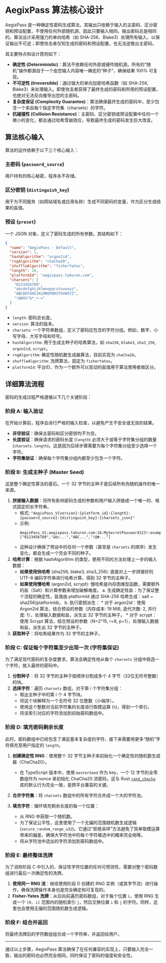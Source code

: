 # AegixPass 算法核心设计

AegixPass 是一种确定性密码生成算法，其输出只依赖于输入的主密码、区分密钥和预设配置，不使用任何外部随机源，因此只要输入相同，输出密码总是相同的。算法设计采用强力的单向哈希（如 SHA-256、Blake3）处理所有输入，以保证输出不可逆；即使攻击者仅知生成的密码和预设配置，也无法逆推出主密码。

其主要特点和设计原则如下：

- **确定性 (Deterministic)**：算法不依赖任何外部或硬件随机源。所有的“随机”操作都源自于一个由您输入内容唯一确定的“种子”，确保结果 100% 可复现。
- **不可逆性 (Irreversible)**：通过强大的单向加密哈希函数（如 SHA-256, Blake3）来处理输入。即使攻击者获得了最终生成的密码和所用的预设配置，也绝对无法反向推导出您的主密码。
- **复杂度保证 (Complexity Guarantee)**：算法确保最终生成的密码中，至少包含一个来自每个指定字符集（charsets）的字符。
- **抗碰撞性 (Collision Resistance)**：主密码、区分密钥或预设配置中任何一个微小的变化，都会通过哈希雪崩效应，导致最终生成的密码发生巨大改变。

## 算法核心输入

算法的运作依赖于以下三个核心输入：

### 主密码 (`password_source`)
用户持有的核心秘密，程序永不存储。

### 区分密钥 (`distinguish_key`)
用于为不同服务（如网站域名或应用名称）生成不同密码的变量，作为区分生成结果的盐值。

### 预设 (`preset`)
一个 JSON 对象，定义了密码生成的所有参数。其结构如下：

```json
{
  "name": "AegixPass - Default",
  "version": 1,
  "hashAlgorithm": "argon2id",
  "rngAlgorithm": "chaCha20",
  "shuffleAlgorithm": "fisherYates",
  "length": 16,
  "platformId": "aegixpass.takuron.com",
  "charsets": [
    "0123456789",
    "abcdefghijklmnopqrstuvwxyz",
    "ABCDEFGHIJKLMNOPQRSTUVWXYZ",
    "!@#$%^&*_+-="
  ]
}
```

- `length`: 密码总长度。
- `version`: 算法的版本。
- `charsets`: 一个字符串数组，定义了密码应包含的字符分组。例如，数字、小写字母、大写字母和符号。
- `hashAlgorithm`: 用于生成主种子的哈希算法，如 `sha256`, `blake3`, `sha3_256`, `argon2id`, `scrypt`。
- `rngAlgorithm`: 确定性随机数生成器算法，目前实现为 `chaCha20`。
- `shuffleAlgorithm`: 洗牌算法，固定为 `fisherYates`。
- `platformId`: 平台ID，作为一个额外可以变动的盐值用于算法使用者做区分。

## 详细算法流程

密码的生成过程严格遵循以下几个关键阶段：

### 阶段 A: 输入验证

在开始计算前，程序会进行严格的输入检查，以避免产生不安全或无效的结果。

- **非空验证**：确保主密码和区分密钥均不为空。
- **长度验证**：确保请求的密码长度 (`length`) 必须大于或等于字符集分组的数量 (`charsets.length`)。这是因为后续步骤需要为每个字符集分组至少选择一个字符。
- **字符集验证**：确保每个字符集分组内都至少包含一个字符。

### 阶段 B: 生成主种子 (Master Seed)

这是整个确定性算法的基石。一个 32 字节的主种子是后续所有伪随机操作的唯一来源。

1. **拼接输入数据**：将所有影响密码生成的参数和用户输入拼接成一个唯一的、格式固定的长字符串。
    - 格式: `"AegixPass_V{version}:{platform_id}:{length}:{password_source}:{distinguish_key}:{charsets_json}"`
    - 示例:
      ```
      AegixPass_V1:aegixpass.takuron.com:16:MySecretPassword123!:example.com:["0123456789","abc...","ABC...","!@#..."]
      ```
    - 这种设计确保了预设中的任何一个参数（甚至是 `charsets` 的顺序）发生变化，都会生成一个完全不同的种子。
2. **哈希计算**：根据 hashAlgorithm 的类型，使用不同的方法处理上一步的输入数据：
    - **如果使用快哈希** (sha256, blake3, sha3_256): 直接对上一步拼接好的 UTF-8 编码字符串进行哈希计算，得到 32 字节的主种子。
    - **如果使用慢哈希** (argon2id, scrypt): 慢哈希是内存困难型函数，需要额外的盐（Salt）和计算参数来增加破解难度。 a. 生成确定性盐：为了保证整个流程的确定性，盐值由 platformId 通过 SHA-256 哈希生成：salt = sha256(platformId)。 b. 执行密钥派生： * 对于 argon2id：使用 Argon2id 算法，结合预设的参数（内存成本: 19 MiB, 迭代次数: 2, 并行度: 1），处理输入数据和盐，派生出 32 字节的主种子。 * 对于 scrypt：使用 Scrypt 算法，结合预设的参数（N=2^15, r=8, p=1），处理输入数据和盐，派生出 32 字节的主种子。
3. **获取种子**：将哈希结果作为 32 字节的主种子。

### 阶段 C: 保证每个字符集至少出现一次 (字符集保证)

为了满足现代密码的复杂度要求，算法会确定性地从每个 `charsets` 分组中挑选一个字符，放入最终的密码中。

1. **分割种子**：将 32 字节的主种子按顺序分割成多个 4 字节（32位无符号整数）的块。
2. **选择字符**：遍历 `charsets` 数组，对于第 i 个字符集分组：
    - 取出主种子中的第 i 个 4 字节块。
    - 将这个块解释为一个无符号 32 位整数（小端序）。
    - 使用这个整数对当前字符集的长度进行取模运算 (`%`)，得到一个索引。
    - 将该索引对应的字符添加到初始密码数组中。

### 阶段 D: 填充密码剩余长度

此时，密码数组中已经包含了满足基本复杂度的字符，接下来需要用更多“随机”字符填充至用户指定的 `length`。

1. **创建确定性 RNG**：使用整个 32 字节主种子来初始化一个确定性的随机数生成器（ChaCha20）。
    - 在 TypeScript 版本中，使用 `masterSeed` 作为 key，一个 12 字节的全零数组作为 nonce 来初始化 ChaCha20 流密码，这与 Rust [`rand_chacha`](https://crates.io/crates/rand_chacha) 库的默认行为完全一致，是跨平台兼容的关键。

2. **合并字符集**：将 `charsets` 数组中的所有字符合并成一个大的字符池。

3. **填充字符**：循环填充剩余长度的每一个位置：
    - 从 RNG 中获取一个随机数。
    - 为了保证公平性，这里使用了一个无偏的范围随机数生成逻辑 (`secure_random_range_u32`)。它通过“拒绝采样”方法避免了简单取模运算带来的偏差，确保大字符池中的每个字符被选中的概率完全相等。
    - 将从字符池中选出的字符添加到密码数组中。

### 阶段 E: 最终整体洗牌

为了消除阶段 C 中引入的、保证性字符位置的任何可预测性，需要对整个密码数组进行最后一次确定性的洗牌。

1. **使用同一 RNG 流**：继续使用阶段 D 创建的 RNG 实例（或其字节流）进行操作，确保洗牌操作本身也是完全确定和可复现的。
2. **Fisher-Yates 洗牌**：从后向前遍历密码数组，对于每个位置 `i`，使用 RNG 生成一个 `[0, i]` 范围内的随机索引 `j`，然后交换位置 `i` 和 `j` 的字符。同样，这里也会使用无偏的范围随机数生成逻辑。

### 阶段 F: 组合并返回

将最终洗牌后的字符数组组合成一个字符串，并返回给用户。

---

通过以上步骤，AegixPass 算法确保了在任何兼容的实现上，只要输入完全一致，输出的密码也必然完全相同，同时保证了密码的强度和安全性。
